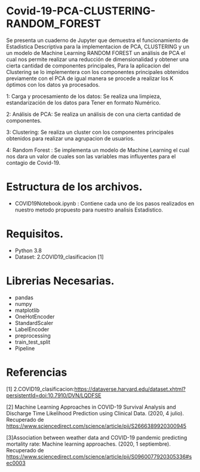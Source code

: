 # Covid-19-PCA-CLUSTERING-RANDOM_FOREST

Se presenta un cuaderno de Jupyter que demuestra el funcionamiento de Estadistica Descriptiva para la implementacion de PCA, CLUSTERING y un un modelo de Machine Learning RANDOM FOREST
un análisis de PCA el cual nos permite realizar una reducción de dimensionalidad y obtener una cierta cantidad de componentes principales,
Para la aplicacion del Clustering se lo implementera con los componentes principales obtenidos previamente con el PCA  de igual manera se procede 
a realizar los K óptimos con los datos ya procesados.

1: Carga y procesamiento de los datos: Se realiza una limpieza, estandarización de los datos para Tener en formato Numérico.

2: Análisis de PCA: Se realiza un análisis de con una cierta cantidad de componentes.

3: Clustering: Se realiza un cluster con los componentes principales obtenidos para realizar una agrupacion de usuarios.

4: Random Forest : Se implementa un modelo de Machine Learning el cual nos dara un valor de cuales son las variables mas influyentes para el contagio de Covid-19.

# Estructura de los archivos.
- COVID19Notebook.ipynb : Contiene cada uno de los pasos realizados en nuestro metodo propuesto  para nuestro analisis Estadistico.



# Requisitos.
- Python 3.8
- Dataset: 2.COVID19_clasificacion [1]

# Librerias Necesarias.
- pandas
- numpy
- matplotlib
- OneHotEncoder
- StandardScaler
- LabelEncoder
- preprocessing
- train_test_split
- Pipeline

# Referencias
[1] 2.COVID19_clasificacion:https://dataverse.harvard.edu/dataset.xhtml?persistentId=doi:10.7910/DVN/LQDFSE

[2] Machine Learning Approaches in COVID-19 Survival Analysis and Discharge Time Likelihood Prediction using Clinical Data. (2020, 4 julio). Recuperado de https://www.sciencedirect.com/science/article/pii/S2666389920300945

[3]Association between weather data and COVID-19 pandemic predicting mortality rate: Machine learning approaches. (2020, 1 septiembre). Recuperado de https://www.sciencedirect.com/science/article/pii/S0960077920305336#sec0003
